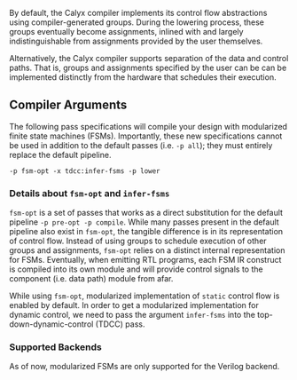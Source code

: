 By default, the Calyx compiler implements its control flow abstractions using
compiler-generated groups. During the lowering process, these groups eventually
become assignments, inlined with and largely indistinguishable from assignments 
provided by the user themselves.

Alternatively, the Calyx compiler supports separation of the data and control 
paths. That is, groups and assignments specified by the user can be can be 
implemented distinctly from the hardware that schedules their execution.

## Compiler Arguments
The following pass specifications will compile your design with modularized finite state machines (FSMs). Importantly, these new specifications cannot be used in addition to the default passes (i.e. `-p all`); they must entirely replace the default pipeline.

```
-p fsm-opt -x tdcc:infer-fsms -p lower
```

### Details about `fsm-opt` and `infer-fsms`

`fsm-opt` is a set of passes that works as a direct substitution for the default pipeline `-p pre-opt -p compile`. While many passes present in the default pipeline also exist in `fsm-opt`, the tangible difference is in its representation of control
flow. Instead of using groups to schedule execution of other groups and assignments, `fsm-opt` relies on a distinct internal representation for FSMs. Eventually, 
when emitting RTL programs, each FSM IR construct is compiled into its own module and will provide control signals to the component (i.e. data path) module from afar.

While using `fsm-opt`, modularized implementation of `static` control flow is enabled
by default. In order to get a modularized implementation for dynamic control,
we need to pass the argument `infer-fsms` into the top-down-dynamic-control (TDCC)
pass. 

### Supported Backends
As of now, modularized FSMs are only supported for the Verilog backend. 